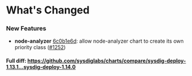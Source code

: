 # What's Changed

### New Features
- **node-analyzer** [6c0b1e6d](https://github.com/sysdiglabs/charts/commit/6c0b1e6d883c8372a142a4a4cf955f3ecda0fe24): allow node-analyzer chart to create its own priority class ([#1252](https://github.com/sysdiglabs/charts/issues/1252))
#### Full diff: https://github.com/sysdiglabs/charts/compare/sysdig-deploy-1.13.1...sysdig-deploy-1.14.0
